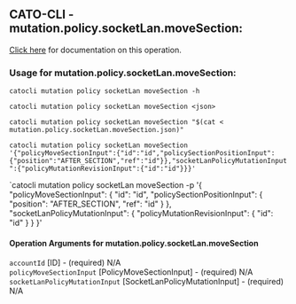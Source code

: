 
## CATO-CLI - mutation.policy.socketLan.moveSection:
[Click here](https://api.catonetworks.com/documentation/#mutation-mutation.policy.socketLan.moveSection) for documentation on this operation.

### Usage for mutation.policy.socketLan.moveSection:

`catocli mutation policy socketLan moveSection -h`

`catocli mutation policy socketLan moveSection <json>`

`catocli mutation policy socketLan moveSection "$(cat < mutation.policy.socketLan.moveSection.json)"`

`catocli mutation policy socketLan moveSection '{"policyMoveSectionInput":{"id":"id","policySectionPositionInput":{"position":"AFTER_SECTION","ref":"id"}},"socketLanPolicyMutationInput":{"policyMutationRevisionInput":{"id":"id"}}}'`

`catocli mutation policy socketLan moveSection -p '{
    "policyMoveSectionInput": {
        "id": "id",
        "policySectionPositionInput": {
            "position": "AFTER_SECTION",
            "ref": "id"
        }
    },
    "socketLanPolicyMutationInput": {
        "policyMutationRevisionInput": {
            "id": "id"
        }
    }
}'


#### Operation Arguments for mutation.policy.socketLan.moveSection ####

`accountId` [ID] - (required) N/A    
`policyMoveSectionInput` [PolicyMoveSectionInput] - (required) N/A    
`socketLanPolicyMutationInput` [SocketLanPolicyMutationInput] - (required) N/A    
